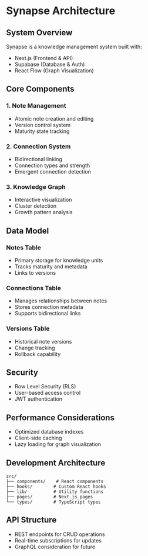 # Synapse Architecture

## System Overview

Synapse is a knowledge management system built with:

- Next.js (Frontend & API)
- Supabase (Database & Auth)
- React Flow (Graph Visualization)

## Core Components

### 1. Note Management

- Atomic note creation and editing
- Version control system
- Maturity state tracking

### 2. Connection System

- Bidirectional linking
- Connection types and strength
- Emergent connection detection

### 3. Knowledge Graph

- Interactive visualization
- Cluster detection
- Growth pattern analysis

## Data Model

### Notes Table

- Primary storage for knowledge units
- Tracks maturity and metadata
- Links to versions

### Connections Table

- Manages relationships between notes
- Stores connection metadata
- Supports bidirectional links

### Versions Table

- Historical note versions
- Change tracking
- Rollback capability

## Security

- Row Level Security (RLS)
- User-based access control
- JWT authentication

## Performance Considerations

- Optimized database indexes
- Client-side caching
- Lazy loading for graph visualization

## Development Architecture

```
src/
├── components/    # React components
├── hooks/        # Custom React hooks
├── lib/          # Utility functions
├── pages/        # Next.js pages
└── types/        # TypeScript types
```

## API Structure

- REST endpoints for CRUD operations
- Real-time subscriptions for updates
- GraphQL consideration for future
